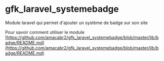 # gfk_laravel_systemebadge
Module laravel qui permet d'ajouter un système de badge sur son site

Pour savoir comment utiliser le module [https://github.com/amacabr2/gfk_laravel_systemebadge/blob/master/lib/badge/README.md](https://github.com/amacabr2/gfk_laravel_systemebadge/blob/master/lib/badge/README.md)
